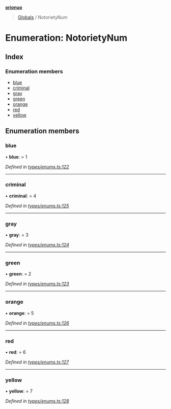 **[orionuo](../README.md)**

> [Globals](../globals.md) / NotorietyNum

# Enumeration: NotorietyNum

## Index

### Enumeration members

* [blue](notorietynum.md#blue)
* [criminal](notorietynum.md#criminal)
* [gray](notorietynum.md#gray)
* [green](notorietynum.md#green)
* [orange](notorietynum.md#orange)
* [red](notorietynum.md#red)
* [yellow](notorietynum.md#yellow)

## Enumeration members

### blue

•  **blue**:  = 1

*Defined in [types/enums.ts:122](https://github.com/msviha/orionuo/blob/c96a2eb/src/types/enums.ts#L122)*

___

### criminal

•  **criminal**:  = 4

*Defined in [types/enums.ts:125](https://github.com/msviha/orionuo/blob/c96a2eb/src/types/enums.ts#L125)*

___

### gray

•  **gray**:  = 3

*Defined in [types/enums.ts:124](https://github.com/msviha/orionuo/blob/c96a2eb/src/types/enums.ts#L124)*

___

### green

•  **green**:  = 2

*Defined in [types/enums.ts:123](https://github.com/msviha/orionuo/blob/c96a2eb/src/types/enums.ts#L123)*

___

### orange

•  **orange**:  = 5

*Defined in [types/enums.ts:126](https://github.com/msviha/orionuo/blob/c96a2eb/src/types/enums.ts#L126)*

___

### red

•  **red**:  = 6

*Defined in [types/enums.ts:127](https://github.com/msviha/orionuo/blob/c96a2eb/src/types/enums.ts#L127)*

___

### yellow

•  **yellow**:  = 7

*Defined in [types/enums.ts:128](https://github.com/msviha/orionuo/blob/c96a2eb/src/types/enums.ts#L128)*
